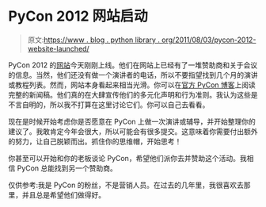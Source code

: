 # PyCon 2012 网站启动

> 原文:[https://www . blog . python library . org/2011/08/03/pycon-2012-website-launched/](https://www.blog.pythonlibrary.org/2011/08/03/pycon-2012-website-launched/)

PyCon 2012 的[网站](http://us.pycon.org/2012/)今天刚刚上线。他们在网站上已经有了一堆赞助商和关于会议的信息。当然，他们还没有做一个演讲者的电话，所以不要指望找到几个月的演讲或教程列表。然而，网站本身看起来相当光滑。你可以在[官方 PyCon 博客](http://pycon.blogspot.com/2011/08/pycon-us-2012-official-launch.html)上阅读完整的新闻稿。他们真的在大肆宣传他们的多元化声明和行为准则。我认为这些是不言自明的，所以我不打算在这里讨论它们。你可以自己去看看。

现在是时候开始考虑你是否愿意在 PyCon 上做一次演讲或辅导，并开始整理你的建议了。我敢肯定今年会很大，所以可能会有很多提交。这意味着你需要付出额外的努力，让自己脱颖而出。抓住你的思维帽，开始思考！

你甚至可以开始和你的老板谈论 PyCon，希望他们派你去并赞助这个活动。我相信 PyCon 总能找到另一个赞助商。

仅供参考:我是 PyCon 的粉丝，不是营销人员。在过去的几年里，我很喜欢去那里，并且总是希望他们做得好。